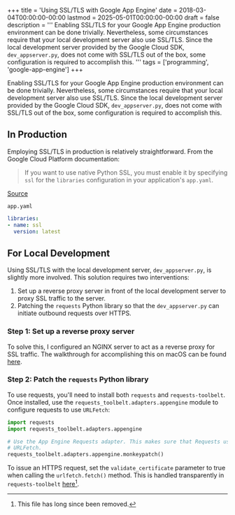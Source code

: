 +++
title = 'Using SSL/TLS with Google App Engine'
date = 2018-03-04T00:00:00-00:00
lastmod = 2025-05-01T00:00:00-00:00
draft = false
description = '''
Enabling SSL/TLS for your Google App Engine production environment can be done
trivially. Nevertheless, some circumstances require that your local development
server also use SSL/TLS. Since the local development server provided by the
Google Cloud SDK, `dev_appserver.py`, does not come with SSL/TLS out of the
box, some configuration is required to accomplish this.
'''
tags = ['programming', 'google-app-engine']
+++

Enabling SSL/TLS for your Google App Engine production environment can be done
trivially. Nevertheless, some circumstances require that your local development
server also use SSL/TLS. Since the local development server provided by the
Google Cloud SDK, `dev_appserver.py`, does not come with SSL/TLS out of the
box, some configuration is required to accomplish this.

## In Production

Employing SSL/TLS in production is relatively straightforward. From the Google
Cloud Platform documentation:

> If you want to use native Python SSL, you must enable it by specifying `ssl`
> for the `libraries` configuration in your application's `app.yaml`.

[Source](https://cloud.google.com/appengine/docs/standard/python/sockets/ssl_support)

`app.yaml`

```yaml
libraries:
- name: ssl
  version: latest
```

## For Local Development

Using SSL/TLS with the local development server, `dev_appserver.py`, is
slightly more involved. This solution requires two interventions:

1. Set up a reverse proxy server in front of the local development server to
   proxy SSL traffic to the server.
2. Patching the `requests` Python library so that the `dev_appserver.py` can
   initiate outbound requests over HTTPS.

### Step 1: Set up a reverse proxy server

To solve this, I configured an NGINX server to act as a reverse proxy for SSL
traffic. The walkthrough for accomplishing this on macOS can be found
[here](https://nickolaskraus.io/posts/how-to-create-a-self-signed-certificate-for-nginx-on-macos).

### Step 2: Patch the `requests` Python library

To use requests, you'll need to install both `requests` and
`requests-toolbelt`. Once installed, use the
`requests_toolbelt.adapters.appengine` module to configure requests to use
`URLFetch`:

```python
import requests
import requests_toolbelt.adapters.appengine

# Use the App Engine Requests adapter. This makes sure that Requests uses
# URLFetch.
requests_toolbelt.adapters.appengine.monkeypatch()
```

To issue an HTTPS request, set the `validate_certificate` parameter to true
when calling the `urlfetch.fetch()` method. This is handled transparently in
`requests-toolbelt`
[here](https://github.com/requests/toolbelt/blob/master/requests_toolbelt/adapters/appengine.py#L175)[^1].

[^1]: This file has long since been removed.

[How to Create a Self-Signed Certificate for NGINX on macOS]: http://localhost:1316/posts/how-to-create-a-self-signed-certificate-for-nginx-on-macos/
